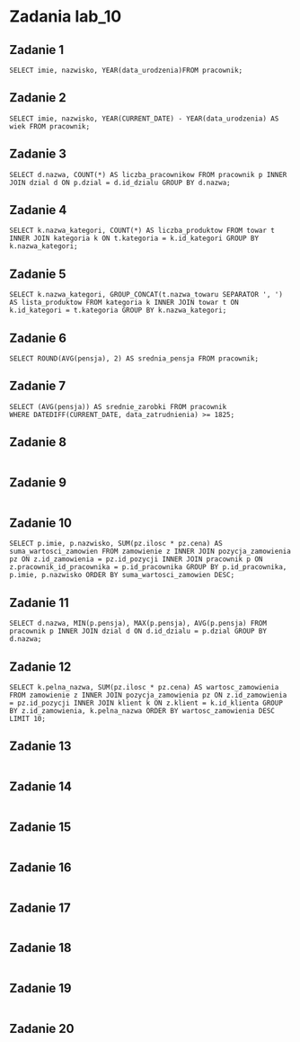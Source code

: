 # Zadania lab_10

## Zadanie 1
```
SELECT imie, nazwisko, YEAR(data_urodzenia)FROM pracownik;
```
## Zadanie 2
```
SELECT imie, nazwisko, YEAR(CURRENT_DATE) - YEAR(data_urodzenia) AS wiek FROM pracownik;
```
## Zadanie 3
```
SELECT d.nazwa, COUNT(*) AS liczba_pracownikow FROM pracownik p INNER JOIN dzial d ON p.dzial = d.id_dzialu GROUP BY d.nazwa;
```
## Zadanie 4
```
SELECT k.nazwa_kategori, COUNT(*) AS liczba_produktow FROM towar t INNER JOIN kategoria k ON t.kategoria = k.id_kategori GROUP BY k.nazwa_kategori;
```
## Zadanie 5
```
SELECT k.nazwa_kategori, GROUP_CONCAT(t.nazwa_towaru SEPARATOR ', ') AS lista_produktow FROM kategoria k INNER JOIN towar t ON k.id_kategori = t.kategoria GROUP BY k.nazwa_kategori;
```
## Zadanie 6
```
SELECT ROUND(AVG(pensja), 2) AS srednia_pensja FROM pracownik;
```
## Zadanie 7
```
SELECT (AVG(pensja)) AS srednie_zarobki FROM pracownik
WHERE DATEDIFF(CURRENT_DATE, data_zatrudnienia) >= 1825;
```
## Zadanie 8
```
```
## Zadanie 9
```
```
## Zadanie 10
```
SELECT p.imie, p.nazwisko, SUM(pz.ilosc * pz.cena) AS suma_wartosci_zamowien FROM zamowienie z INNER JOIN pozycja_zamowienia pz ON z.id_zamowienia = pz.id_pozycji INNER JOIN pracownik p ON z.pracownik_id_pracownika = p.id_pracownika GROUP BY p.id_pracownika, p.imie, p.nazwisko ORDER BY suma_wartosci_zamowien DESC;
```
## Zadanie 11
```
SELECT d.nazwa, MIN(p.pensja), MAX(p.pensja), AVG(p.pensja) FROM pracownik p INNER JOIN dzial d ON d.id_dzialu = p.dzial GROUP BY d.nazwa;
```
## Zadanie 12
```
SELECT k.pelna_nazwa, SUM(pz.ilosc * pz.cena) AS wartosc_zamowienia FROM zamowienie z INNER JOIN pozycja_zamowienia pz ON z.id_zamowienia = pz.id_pozycji INNER JOIN klient k ON z.klient = k.id_klienta GROUP BY z.id_zamowienia, k.pelna_nazwa ORDER BY wartosc_zamowienia DESC LIMIT 10;
```
## Zadanie 13
```
```
## Zadanie 14
```
```
## Zadanie 15
```
```
## Zadanie 16
```
```
## Zadanie 17
```
```
## Zadanie 18
```
```
## Zadanie 19
```
```
## Zadanie 20
```
```
